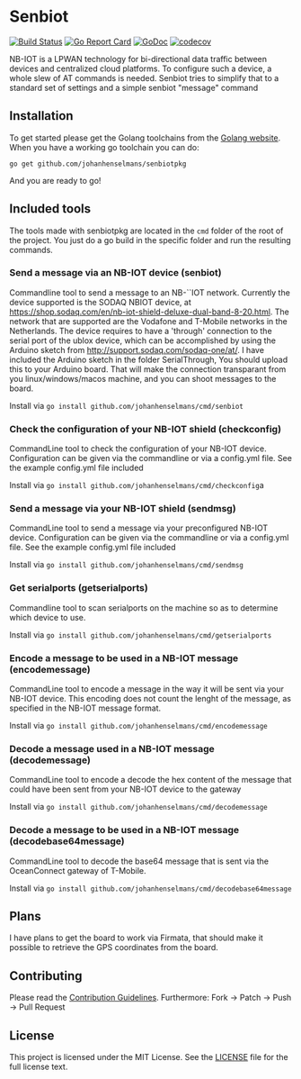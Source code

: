 # Senbiot

[![Build Status](https://travis-ci.org/johanhenselmans/senbiot.svg?branch=master)](https://travis-ci.org/johanhenselmans/senbiot)
[![Go Report Card](https://goreportcard.com/badge/github.com/johanhenselmans/senbiot)](https://goreportcard.com/report/github.com/johanhenselmans/senbiot)
[![GoDoc](https://godoc.org/github.com/johanhenselmans/senbiot?status.svg)](https://godoc.org/github.com/johanhenselmans/senbiot)
[![codecov](https://codecov.io/gh/johanhenselmans/senbiot/branch/master/graph/badge.svg)](https://codecov.io/gh/johanhenselmans/senbiot)


NB-IOT is a LPWAN technology for bi-directional data traffic between devices and centralized cloud platforms. To configure such a device, a whole slew of AT commands is needed. Senbiot tries to simplify that to a standard set of settings and a simple senbiot "message" command


## Installation

To get started please get the Golang toolchains from the [Golang website](https://golang.org/). When you have a working go toolchain you can do:

```
go get github.com/johanhenselmans/senbiotpkg
```

And you are ready to go!

## Included tools

The tools made with senbiotpkg are located in the `cmd` folder of the root of the project. You just do a go build in the specific folder and run the resulting commands. 

### Send a message via an NB-IOT device (senbiot)

Commandline tool to send a message to an NB-``IOT network. Currently the device supported is the SODAQ NBIOT device, at https://shop.sodaq.com/en/nb-iot-shield-deluxe-dual-band-8-20.html. The network that are supported are the Vodafone and T-Mobile networks in the Netherlands. The device requires to have a 'through' connection to the serial port of the ublox device, which can be accomplished by using the Arduino sketch from http://support.sodaq.com/sodaq-one/at/. I have included the Arduino sketch in the folder SerialThrough, You should upload this to your Arduino board. That will make the
 connection transparant from you linux/windows/macos machine, and you can shoot messages to the board.

Install via ```go install github.com/johanhenselmans/cmd/senbiot```

### Check the configuration of your NB-IOT shield (checkconfig)

CommandLine tool to check the configuration of your NB-IOT device. Configuration can be given via the commandline or via a config.yml file. See the example config.yml file included

Install via ```go install github.com/johanhenselmans/cmd/checkconfig```a

### Send a message via your NB-IOT shield (sendmsg)

CommandLine tool to send a message via your preconfigured NB-IOT device. Configuration can be given via the commandline or via a config.yml file. See the example config.yml file included

Install via ```go install github.com/johanhenselmans/cmd/sendmsg```


### Get serialports (getserialports)

Commandline tool to scan serialports on the machine so as to determine which device to use.

Install via ```go install github.com/johanhenselmans/cmd/getserialports```


### Encode a message to be used in a NB-IOT message (encodemessage)

CommandLine tool to encode a message in the way it will be sent via your NB-IOT device. This encoding does not count the lenght of the message, as specified in the NB-IOT message format. 

Install via ```go install github.com/johanhenselmans/cmd/encodemessage``` 


### Decode a message used in a NB-IOT message (decodemessage)

CommandLine tool to encode a decode the hex content of the message that could have been sent from your NB-IOT device to the gateway

Install via ```go install github.com/johanhenselmans/cmd/decodemessage```

### Decode a message to be used in a NB-IOT message (decodebase64message)

CommandLine tool to decode the base64 message that is sent via the OceanConnect gateway of T-Mobile.

Install via ```go install github.com/johanhenselmans/cmd/decodebase64message```


## Plans

I have plans to get the board to work via Firmata, that should make it possible to retrieve the GPS coordinates from the board. 

## Contributing

Please read the [Contribution Guidelines](CONTRIBUTING.md). Furthermore: Fork -> Patch -> Push -> Pull Request

## License

This project is licensed under the MIT License. See the [LICENSE](https://github.com/johanhenselmans/senbiot/blob/master/LICENSE) file for the full license text.
